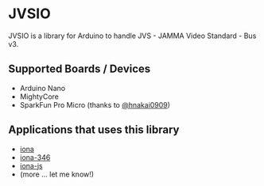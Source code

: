 # JVSIO

JVSIO is a library for Arduino to handle JVS - JAMMA Video Standard - Bus v3.

## Supported Boards / Devices
 - Arduino Nano
 - MightyCore
 - SparkFun Pro Micro (thanks to [@hnakai0909](https://github.com/hnakai0909))

## Applications that uses this library

 - [iona](https://github.com/toyoshim/iona)
 - [iona-346](https://github.com/toyoshim/iona-346)
 - [iona-js](https://github.com/toyoshim/iona-js)
 - (more ... let me know!)
